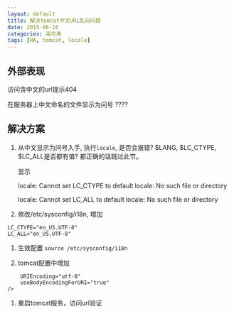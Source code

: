 ```yaml
---
layout: default
title: 解决tomcat中文URL乱码问题
date: 2015-06-16
categories: 高可用
tags: [HA, tomcat, locale]
---
```


## 外部表现

访问含中文的url提示404

在服务器上中文命名的文件显示为问号 ????

## 解决方案
1. 从中文显示为问号入手, 执行```locale```, 是否会报错? $LANG, $LC_CTYPE, $LC_ALL是否都有值? 都正确的话跳过此节。

    显示

    locale: Cannot set LC_CTYPE to default locale: No such file or directory

    locale: Cannot set LC_ALL to default locale: No such file or directory

1. 修改/etc/sysconfig/i18n, 增加
```
LC_CTYPE="en_US.UTF-8"
LC_ALL="en_US.UTF-8"
```

1. 生效配置
```source /etc/sysconfig/i18n```

1. tomcat配置中增加
```
    URIEncoding="utf-8"
    useBodyEncodingForURI="true"
/>
```

1. 重启tomcat服务，访问url验证
